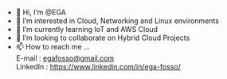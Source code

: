 - 👋 Hi, I’m @EGA
- 👀 I’m interested in Cloud, Networking and Linux environments
- 🌱 I’m currently learning IoT and AWS Cloud
- 💞️ I’m looking to collaborate on Hybrid Cloud Projects
- 📫 How to reach me ...  
    E-mail : egafosso@gmail.com  
    LinkedIn : https://www.linkedin.com/in/ega-fosso/

<!---
cotinez/cotinez is a ✨ special ✨ repository because its `README.md` (this file) appears on your GitHub profile.
You can click the Preview link to take a look at your changes.
--->
